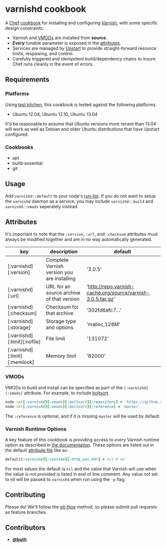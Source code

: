 # varnishd cookbook

A [Chef](http://docs.opscode.com/#) [cookbook](http://docs.opscode.com/essentials_cookbooks.html) for installing and configuring [Varnish](https://www.varnish-cache.org/), with some specific design constraints.

* Varnish and [VMODs](https://www.varnish-cache.org/vmods) are installed from **source**.
* ***Every*** tunable parameter is exposed in the [attributes](http://docs.opscode.com/chef_overview_attributes.html).
* Services are managed by [Upstart](http://upstart.ubuntu.com/) to provide straight-forward resource limits, respawing, and control.
* Carefully triggered and idempotent build/dependency chains to insure Chef runs cleanly in the event of errors.

## Requirements

### Platforms

Using [test kitchen](https://github.com/test-kitchen/test-kitchen), this cookbook is tested against the following platforms.

- Ubuntu 12.04, Ubuntu 12.10, Ubuntu 13.04

It'd be reasonable to assume that Ubuntu versions more recent than 13.04 will work as well as Debian and older Ubuntu distributions that have Upstart configured.

### Cookbooks

- apt
- build-essential
- git

## Usage

Add `varnishd::default` to your node's [run-list](http://docs.opscode.com/essentials_node_object_run_lists.html). If you do not want to setup the `varnishd` daemon as a service, you may include `varnishd::build` and `varnishd::vmods` seperately instead.

## Attributes

It's important to note that the `:version`, `:url`, and `:checksum` attributes must always be modified together and are in no way automatically generated.

key | description | default
--- | --- | ---
[:varnishd][:version] | Complete Varnish version you are installing | '3.0.5'
[:varnishd][:url] | URL for an source archive of that version | 'http://repo.varnish-cache.org/source/varnish-3.0.5.tar.gz'
[:varnishd][:checksum] | Checksum for that archive | '302fd6afc7…'
[:varnishd][:storage] | Storage type and options | 'malloc,128M'
[:varnishd][:limit][:nofile] | File limit | '131072'
[:varnishd][:limit][:memlock] | Memory limit | '82000'

### VMODs

VMODs to build and install can be specified as part of the `[:varnishd][:vmods]` attribute. For example, to include [boltsort](https://github.com/vimeo/libvmod-boltsort).

```ruby
node.set[:varnishd][:vmods][:boltsort][:repository] = 'https://github.com/vimeo/libvmod-boltsort.git'
node.set[:varnishd][:vmods][:boltsort][:reference] = 'master'
```

The `:reference` is optional, and if it is missing `master` will be used by default.

### Varnish Runtime Options

A key feature of this cookbook is providing access to *every* Varnish runtime option as described in [the documentation](https://www.varnish-cache.org/docs/3.0/reference/varnishd.html). These options are listed out in the default [attribute file](http://docs.opscode.com/essentials_cookbook_attribute_files.html) like so.

```ruby
default[:varnishd][:runtime][:http_max_hdr] = nil #'64'
```

For most values the default is `nil` and the value that Varnish will use when the value is not provided is listed in end of line comment. Any value not set to nil will be passed to `varnishd` when run using the `-p` flag.

## Contributing

Please do! We'll follow the [git-flow](http://nvie.com/posts/a-successful-git-branching-model/) method, so please submit pull requests as feature branches.

## Contributors

* **[@buth](https://github.com/buth)**
